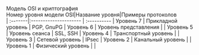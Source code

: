 

Модель OSI и криптография</br>
Номер уровня модели OSI|Название уровня|Примеры протоколов</br>
| :-------|:--------------------- | :---------- |
Уровень 7 | Прикладной уровень    | PGP, GnuPG  |
Уровень 6 | Уровень представления |             |
Уровень 5 | Уровень сеанса        | SSL, SSH    |
Уровень 4 | Транспортный уровень  |             |
Уровень 3 | Сетевой уровень       | IPsec       |
Уровень 2  | Канальный уровень     |             |
Уровень 1  | Физический уровень    |             |

